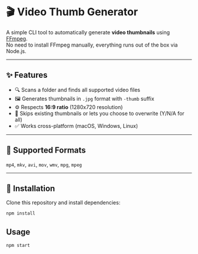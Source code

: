 # 🎬 Video Thumb Generator

A simple CLI tool to automatically generate **video thumbnails** using [FFmpeg](https://ffmpeg.org/).  
No need to install FFmpeg manually, everything runs out of the box via Node.js.

---

## ✨ Features

- 🔍 Scans a folder and finds all supported video files
- 🖼️ Generates thumbnails in `.jpg` format with `-thumb` suffix
- ⚙️ Respects **16:9 ratio** (1280x720 resolution)
- 💾 Skips existing thumbnails or lets you choose to overwrite (Y/N/A for all)
- ✅ Works cross-platform (macOS, Windows, Linux)

---

## 🧩 Supported Formats

`mp4`, `mkv`, `avi`, `mov`, `wmv`, `mpg`, `mpeg`

---

## 🚀 Installation

Clone this repository and install dependencies:

```bash
npm install
```

## Usage

```bash
npm start
```
